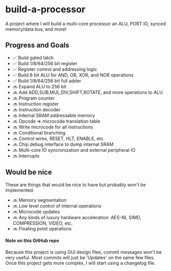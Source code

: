 # build-a-processor
A project where I will build a multi-core processor an ALU, PORT IO, synced memory/data bus, and more!

## Progress and Goals
- ✅ Build gated latch
- ✅ Build 1/8/64/256 bit register
- ✅ Register control and addressing logic
- ✅ Build 8 bit ALU for AND, OR, XOR, and NOR operations
- ✅ Build 1/8/64/256 bit full adder
- 🔜 Expand ALU to 256 bit
- 🔜 Add ADD,SUB,MUL,DIV,SHIFT,ROTATE, and more operations to ALU
- 🔜 Program counter
- 🔜 Instruction register
- 🔜 Instruction decoder
- 🔜 Internal SRAM addressable memory
- 🔜 Opcode => microcode translation table
- 🔜 Write microcode for all instructions
- 🔜 Conditional branching
- 🔜 Control wires, RESET, HLT, ENABLE, etc.
- 🔜 Chip debug interface to dump internal SRAM
- 🔜 Multi-core IO syncronization and external peripheral IO
- 🔜 Interrupts


## Would be nice
These are things that would be nice to have but probably won't be implemented.
- 🔜 Memory segmentation
- 🔜 Low level control of internal operations
- 🔜 Microcode updates
- 🔜 Any kinds of luxury hardware acceleration: AES-NI, SIMD, COMPRESSION, VIDEO, etc.
- 🔜 Floating point operations

#### Note on this GitHub repo
Because this project is using GUI design files, commit messages won't be very useful. Most commits will just be 'Updates' on the same few files. Once this project gets more complex, I will start using a changelog file.